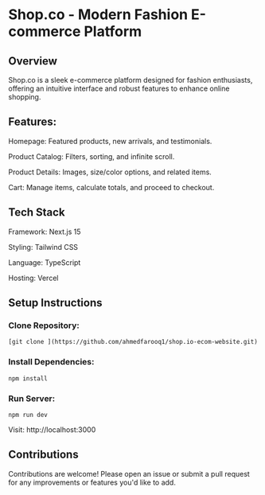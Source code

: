# Shop.co - Modern Fashion E-commerce Platform
## Overview

Shop.co is a sleek e-commerce platform designed for fashion enthusiasts, offering an intuitive interface and robust features to enhance online shopping.

## Features:

Homepage: Featured products, new arrivals, and testimonials.

Product Catalog: Filters, sorting, and infinite scroll.

Product Details: Images, size/color options, and related items.

Cart: Manage items, calculate totals, and proceed to checkout.


## Tech Stack

Framework: Next.js 15

Styling: Tailwind CSS

Language: TypeScript

Hosting: Vercel


## Setup Instructions

### Clone Repository:
```
[git clone ](https://github.com/ahmedfarooq1/shop.io-ecom-website.git)
```
### Install Dependencies:
```
npm install
```
### Run Server:
```
npm run dev
```


Visit: http://localhost:3000

## Contributions

Contributions are welcome! Please open an issue or submit a pull request for any improvements or features you'd like to add.
